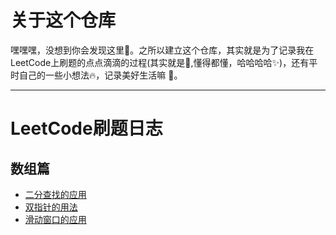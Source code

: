 # 关于这个仓库

嘿嘿嘿，没想到你会发现这里:tada:。之所以建立这个仓库，其实就是为了记录我在LeetCode上刷题的点点滴滴的过程(其实就是:bug:,懂得都懂，哈哈哈哈:sparkles:)，还有平时自己的一些小想法:fire:，记录美好生活嘛 :rocket:。
***

# LeetCode刷题日志

## 数组篇
* [二分查找的应用](https://mp.weixin.qq.com/s/Nd9ENyh16mxsat0WQpkqSw)
* [双指针的用法](https://mp.weixin.qq.com/s/Ee797oQOnan4CuxW5NwDuQ)
* [滑动窗口的应用](https://mp.weixin.qq.com/s/sSJSJxa0mvS-uLsn0vA8lA)
